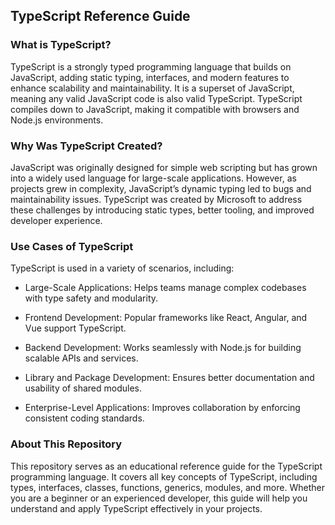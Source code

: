 ## TypeScript Reference Guide

### What is TypeScript?

TypeScript is a strongly typed programming language that builds on JavaScript, adding static typing, interfaces, and modern features to enhance scalability and maintainability. It is a superset of JavaScript, meaning any valid JavaScript code is also valid TypeScript. TypeScript compiles down to JavaScript, making it compatible with browsers and Node.js environments.

### Why Was TypeScript Created?

JavaScript was originally designed for simple web scripting but has grown into a widely used language for large-scale applications. However, as projects grew in complexity, JavaScript’s dynamic typing led to bugs and maintainability issues. TypeScript was created by Microsoft to address these challenges by introducing static types, better tooling, and improved developer experience.

### Use Cases of TypeScript

TypeScript is used in a variety of scenarios, including:

- Large-Scale Applications: Helps teams manage complex codebases with type safety and modularity.

- Frontend Development: Popular frameworks like React, Angular, and Vue support TypeScript.

- Backend Development: Works seamlessly with Node.js for building scalable APIs and services.

- Library and Package Development: Ensures better documentation and usability of shared modules.

- Enterprise-Level Applications: Improves collaboration by enforcing consistent coding standards.

### About This Repository

This repository serves as an educational reference guide for the TypeScript programming language. It covers all key concepts of TypeScript, including types, interfaces, classes, functions, generics, modules, and more. Whether you are a beginner or an experienced developer, this guide will help you understand and apply TypeScript effectively in your projects.
